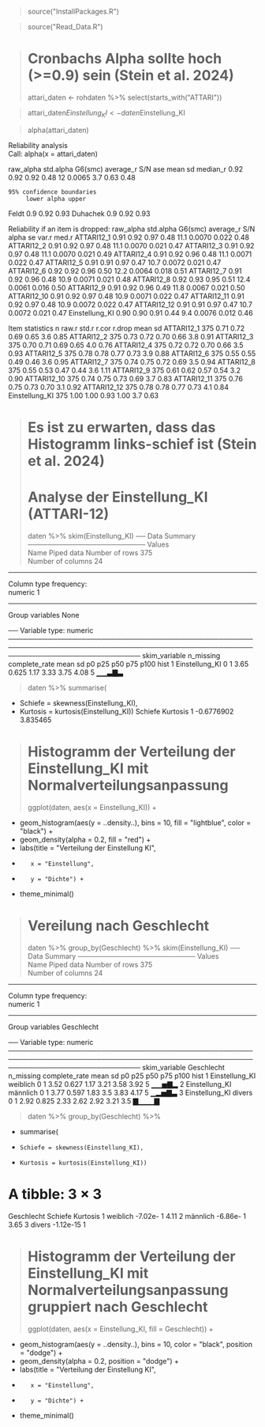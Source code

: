 
> source("InstallPackages.R")

> source("Read_Data.R")

> # Cronbachs Alpha sollte hoch (>=0.9) sein (Stein et al. 2024)
> attari_daten <- rohdaten %>% select(starts_with("ATTARI"))

> attari_daten$Einstellung_KI <- daten$Einstellung_KI

> alpha(attari_daten)

Reliability analysis   
Call: alpha(x = attari_daten)

  raw_alpha std.alpha G6(smc) average_r S/N    ase mean   sd median_r
      0.92      0.92    0.92      0.48  12 0.0065  3.7 0.63     0.48

    95% confidence boundaries 
         lower alpha upper
Feldt      0.9  0.92  0.93
Duhachek   0.9  0.92  0.93

 Reliability if an item is dropped:
               raw_alpha std.alpha G6(smc) average_r  S/N alpha se var.r med.r
ATTARI12_1          0.91      0.92    0.97      0.48 11.1   0.0070 0.022  0.48
ATTARI12_2          0.91      0.92    0.97      0.48 11.1   0.0070 0.021  0.47
ATTARI12_3          0.91      0.92    0.97      0.48 11.1   0.0070 0.021  0.49
ATTARI12_4          0.91      0.92    0.96      0.48 11.1   0.0071 0.022  0.47
ATTARI12_5          0.91      0.91    0.97      0.47 10.7   0.0072 0.021  0.47
ATTARI12_6          0.92      0.92    0.96      0.50 12.2   0.0064 0.018  0.51
ATTARI12_7          0.91      0.92    0.96      0.48 10.9   0.0071 0.021  0.48
ATTARI12_8          0.92      0.93    0.95      0.51 12.4   0.0061 0.016  0.50
ATTARI12_9          0.91      0.92    0.96      0.49 11.8   0.0067 0.021  0.50
ATTARI12_10         0.91      0.92    0.97      0.48 10.9   0.0071 0.022  0.47
ATTARI12_11         0.91      0.92    0.97      0.48 10.9   0.0072 0.022  0.47
ATTARI12_12         0.91      0.91    0.97      0.47 10.7   0.0072 0.021  0.47
Einstellung_KI      0.90      0.90    0.91      0.44  9.4   0.0076 0.012  0.46

 Item statistics 
                 n raw.r std.r r.cor r.drop mean   sd
ATTARI12_1     375  0.71  0.72  0.69   0.65  3.6 0.85
ATTARI12_2     375  0.73  0.72  0.70   0.66  3.8 0.91
ATTARI12_3     375  0.70  0.71  0.69   0.65  4.0 0.76
ATTARI12_4     375  0.72  0.72  0.70   0.66  3.5 0.93
ATTARI12_5     375  0.78  0.78  0.77   0.73  3.9 0.88
ATTARI12_6     375  0.55  0.55  0.49   0.46  3.6 0.95
ATTARI12_7     375  0.74  0.75  0.72   0.69  3.5 0.94
ATTARI12_8     375  0.55  0.53  0.47   0.44  3.6 1.11
ATTARI12_9     375  0.61  0.62  0.57   0.54  3.2 0.90
ATTARI12_10    375  0.74  0.75  0.73   0.69  3.7 0.83
ATTARI12_11    375  0.76  0.75  0.73   0.70  3.1 0.92
ATTARI12_12    375  0.78  0.78  0.77   0.73  4.1 0.84
Einstellung_KI 375  1.00  1.00  0.93   1.00  3.7 0.63

> # Es ist zu erwarten, dass das Histogramm links-schief ist (Stein et al. 2024)
> # Analyse der Einstellung_KI (ATTARI-12)
> daten %>% skim(Einstellung_KI) 
── Data Summary ────────────────────────
                           Values    
Name                       Piped data
Number of rows             375       
Number of columns          24        
_______________________              
Column type frequency:               
  numeric                  1         
________________________             
Group variables            None      

── Variable type: numeric ───────────────────────────────────────────────────────────────────────────────────────────────────────────────────────────────
  skim_variable  n_missing complete_rate mean    sd   p0  p25  p50  p75 p100 hist 
1 Einstellung_KI         0             1 3.65 0.625 1.17 3.33 3.75 4.08    5 ▁▁▃▇▃

> daten %>% summarise(
+   Schiefe = skewness(Einstellung_KI), 
+   Kurtosis = kurtosis(Einstellung_KI)) 
     Schiefe Kurtosis
1 -0.6776902 3.835465

> # Histogramm der Verteilung der Einstellung_KI mit Normalverteilungsanpassung
> ggplot(daten, aes(x = Einstellung_KI)) +
+   geom_histogram(aes(y = ..density..), bins = 10, fill = "lightblue", color = "black") +
+   geom_density(alpha = 0.2, fill = "red") +
+   labs(title = "Verteilung der Einstellung KI",
+        x = "Einstellung",
+        y = "Dichte") +
+   theme_minimal()

> # Vereilung nach Geschlecht
> daten %>% group_by(Geschlecht) %>% skim(Einstellung_KI) 
── Data Summary ────────────────────────
                           Values    
Name                       Piped data
Number of rows             375       
Number of columns          24        
_______________________              
Column type frequency:               
  numeric                  1         
________________________             
Group variables            Geschlecht

── Variable type: numeric ───────────────────────────────────────────────────────────────────────────────────────────────────────────────────────────────
  skim_variable  Geschlecht n_missing complete_rate mean    sd   p0  p25  p50  p75 p100 hist 
1 Einstellung_KI weiblich           0             1 3.52 0.627 1.17 3.21 3.58 3.92  5   ▁▁▅▇▂
2 Einstellung_KI männlich           0             1 3.77 0.597 1.83 3.5  3.83 4.17  5   ▁▂▅▇▃
3 Einstellung_KI divers             0             1 2.92 0.825 2.33 2.62 2.92 3.21  3.5 ▇▁▁▁▇

> daten %>% group_by(Geschlecht) %>% 
+   summarise(
+     Schiefe = skewness(Einstellung_KI), 
+     Kurtosis = kurtosis(Einstellung_KI)) 
# A tibble: 3 × 3
  Geschlecht   Schiefe Kurtosis
  <fct>          <dbl>    <dbl>
1 weiblich   -7.02e- 1     4.11
2 männlich   -6.86e- 1     3.65
3 divers     -1.12e-15     1   

> # Histogramm der Verteilung der Einstellung_KI mit Normalverteilungsanpassung gruppiert nach Geschlecht
> ggplot(daten, aes(x = Einstellung_KI, fill = Geschlecht)) +
+   geom_histogram(aes(y = ..density..), bins = 10, color = "black", position = "dodge") +
+   geom_density(alpha = 0.2, position = "dodge") +
+   labs(title = "Verteilung der Einstellung KI",
+        x = "Einstellung",
+        y = "Dichte") +
+   theme_minimal()
